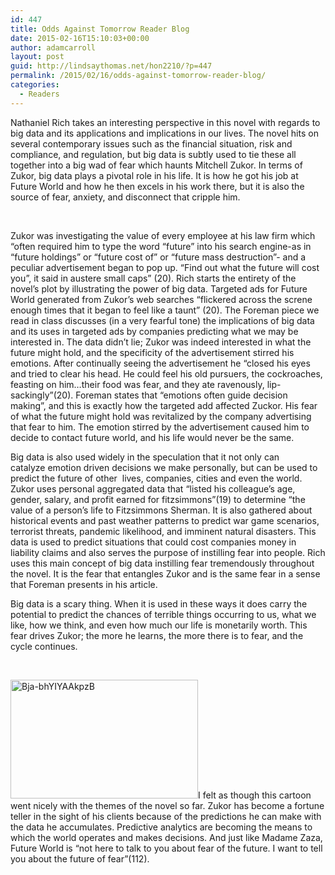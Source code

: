```yaml
---
id: 447
title: Odds Against Tomorrow Reader Blog
date: 2015-02-16T15:10:03+00:00
author: adamcarroll
layout: post
guid: http://lindsaythomas.net/hon2210/?p=447
permalink: /2015/02/16/odds-against-tomorrow-reader-blog/
categories:
  - Readers
---
```

Nathaniel Rich takes an interesting perspective in this novel with regards to big data and its applications and implications in our lives. The novel hits on several contemporary issues such as the financial situation, risk and compliance, and regulation, but big data is subtly used to tie these all together into a big wad of fear which haunts Mitchell Zukor. In terms of Zukor, big data plays a pivotal role in his life. It is how he got his job at Future World and how he then excels in his work there, but it is also the source of fear, anxiety, and disconnect that cripple him.

&nbsp;

Zukor was investigating the value of every employee at his law firm which &#8220;often required him to type the word &#8220;future&#8221; into his search engine-as in &#8220;future holdings&#8221; or &#8220;future cost of&#8221; or &#8220;future mass destruction&#8221;- and a peculiar advertisement began to pop up. &#8220;Find out what the future will cost you&#8221;, it said in austere small caps&#8221; (20). Rich starts the entirety of the novel&#8217;s plot by illustrating the power of big data. Targeted ads for Future World generated from Zukor&#8217;s web searches &#8220;flickered across the screne enough times that it began to feel like a taunt&#8221; (20). The Foreman piece we read in class discusses (in a very fearful tone) the implications of big data and its uses in targeted ads by companies predicting what we may be interested in. The data didn&#8217;t lie; Zukor was indeed interested in what the future might hold, and the specificity of the advertisement stirred his emotions. After continually seeing the advertisement he &#8220;closed his eyes and tried to clear his head. He could feel his old pursuers, the cockroaches, feasting on him&#8230;their food was fear, and they ate ravenously, lip-sackingly&#8221;(20). Foreman states that &#8220;emotions often guide decision making&#8221;, and this is exactly how the targeted add affected Zuckor. His fear of what the future might hold was revitalized by the company advertising that fear to him. The emotion stirred by the advertisement caused him to decide to contact future world, and his life would never be the same.

Big data is also used widely in the speculation that it not only can catalyze emotion driven decisions we make personally, but can be used to predict the future of other  lives, companies, cities and even the world. Zukor uses personal aggregated data that &#8220;listed his colleague&#8217;s age, gender, salary, and profit earned for fitzsimmons&#8221;(19) to determine &#8220;the value of a person&#8217;s life to Fitzsimmons Sherman. It is also gathered about historical events and past weather patterns to predict war game scenarios, terrorist threats, pandemic likelihood, and imminent natural disasters. This data is used to predict situations that could cost companies money in liability claims and also serves the purpose of instilling fear into people. Rich uses this main concept of big data instilling fear tremendously throughout the novel. It is the fear that entangles Zukor and is the same fear in a sense that Foreman presents in his article.

Big data is a scary thing. When it is used in these ways it does carry the potential to predict the chances of terrible things occurring to us, what we like, how we think, and even how much our life is monetarily worth. This fear drives Zukor; the more he learns, the more there is to fear, and the cycle continues.

&nbsp;

[<img class="alignnone size-medium wp-image-451" src="http://lindsaythomas.net/hon2210/wp-content/uploads/sites/7/2015/02/Bja-bhYIYAAkpzB-300x190.jpg" alt="Bja-bhYIYAAkpzB" width="300" height="190" srcset="http://lindsaythomas.net/hon2210/wp-content/uploads/sites/7/2015/02/Bja-bhYIYAAkpzB-300x190.jpg 300w, http://lindsaythomas.net/hon2210/wp-content/uploads/sites/7/2015/02/Bja-bhYIYAAkpzB-100x63.jpg 100w, http://lindsaythomas.net/hon2210/wp-content/uploads/sites/7/2015/02/Bja-bhYIYAAkpzB-150x95.jpg 150w, http://lindsaythomas.net/hon2210/wp-content/uploads/sites/7/2015/02/Bja-bhYIYAAkpzB-200x126.jpg 200w, http://lindsaythomas.net/hon2210/wp-content/uploads/sites/7/2015/02/Bja-bhYIYAAkpzB-450x284.jpg 450w, http://lindsaythomas.net/hon2210/wp-content/uploads/sites/7/2015/02/Bja-bhYIYAAkpzB.jpg 600w" sizes="(max-width: 300px) 100vw, 300px" />](http://lindsaythomas.net/hon2210/wp-content/uploads/sites/7/2015/02/Bja-bhYIYAAkpzB.jpg)I felt as though this cartoon went nicely with the themes of the novel so far. Zukor has become a fortune teller in the sight of his clients because of the predictions he can make with the data he accumulates. Predictive analytics are becoming the means to which the world operates and makes decisions. And just like Madame Zaza, Future World is &#8220;not here to talk to you about fear of the future. I want to tell you about the future of fear&#8221;(112).

&nbsp;
